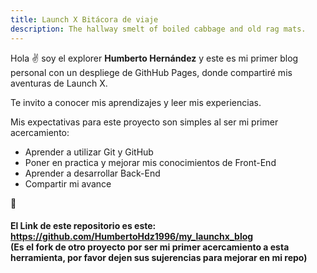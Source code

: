 ```yaml
---
title: Launch X Bitácora de viaje
description: The hallway smelt of boiled cabbage and old rag mats.
---
```


Hola ✌️  soy el explorer **Humberto Hernández** y este es mi primer blog personal con un despliege de GithHub Pages, donde compartiré mis aventuras de Launch X.

Te invito a conocer mis aprendizajes y leer mis experiencias.

Mis expectativas para este proyecto son simples al ser mi primer acercamiento:
* Aprender a utilizar Git y GitHub
* Poner en practica y mejorar mis conocimientos de Front-End
* Aprender a desarrollar Back-End
* Compartir mi avance

🚀


#### El Link de este repositorio es este: https://github.com/HumbertoHdz1996/my_launchx_blog<br>(Es el fork de otro proyecto por ser mi primer acercamiento a esta herramienta, por favor dejen sus sujerencias para mejorar en mi repo)
